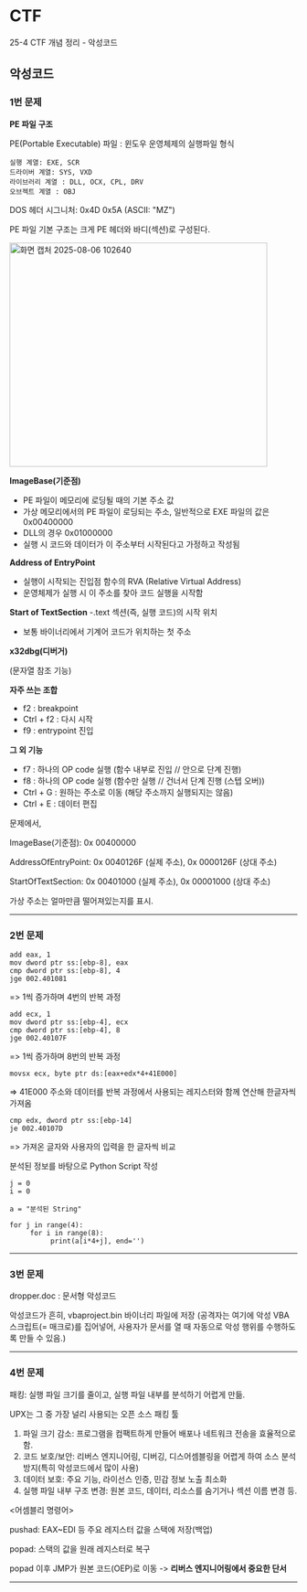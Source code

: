 # CTF

25-4 CTF 개념 정리 - 악성코드

## 악성코드

### 1번 문제

**PE 파일 구조**

PE(Portable Executable) 파일 : 윈도우 운영체제의 실행파일 형식

```
실행 계열: EXE, SCR
드라이버 계열: SYS, VXD
라이브러리 계열 : DLL, OCX, CPL, DRV
오브젝트 계열 : OBJ
```

DOS 헤더 시그니처: 0x4D 0x5A (ASCII: "MZ")

PE 파일 기본 구조는 크게 PE 헤더와 바디(섹션)로 구성된다.

<img width="451" height="392" alt="화면 캡처 2025-08-06 102640" src="https://github.com/user-attachments/assets/4e5b60b1-7ffd-4f87-86e7-c6f196972274" />

**ImageBase(기준점)**
- PE 파일이 메모리에 로딩될 때의 기본 주소 값
- 가상 메모리에서의 PE 파일이 로딩되는 주소, 일반적으로 EXE 파일의 값은 0x00400000
- DLL의 경우 0x01000000
- 실행 시 코드와 데이터가 이 주소부터 시작된다고 가정하고 작성됨

**Address of EntryPoint**
- 실행이 시작되는 진입점 함수의 RVA (Relative Virtual Address)
- 운영체제가 실행 시 이 주소를 찾아 코드 실행을 시작함

**Start of TextSection**
-.text 섹션(즉, 실행 코드)의 시작 위치
- 보통 바이너리에서 기계어 코드가 위치하는 첫 주소

**x32dbg(디버거)**

(문자열 참조 기능)

**자주 쓰는 조합**
- f2 : breakpoint
- Ctrl + f2 : 다시 시작
- f9 : entrypoint 진입

**그 외 기능**
- f7 : 하나의 OP code 실행 (함수 내부로 진입 // 안으로 단계 진행)
- f8 : 하나의 OP code 실행 (함수만 실행 // 건너서 단계 진행 (스텝 오버))
- Ctrl + G : 원하는 주소로 이동 (해당 주소까지 실행되지는 않음)
- Ctrl + E : 데이터 편집

문제에서, 

ImageBase(기준점): 0x 00400000

AddressOfEntryPoint: 0x 0040126F (실제 주소), 0x 0000126F (상대 주소)

StartOfTextSection:  0x 00401000 (실제 주소), 0x 00001000 (상대 주소)

가상 주소는 얼마만큼 떨어져있는지를 표시.

***

### 2번 문제

```
add eax, 1
mov dword ptr ss:[ebp-8], eax
cmp dword ptr ss:[ebp-8], 4
jge 002.401081
```
=> 1씩 증가하며 4번의 반복 과정

```
add ecx, 1
mov dword ptr ss:[ebp-4], ecx
cmp dword ptr ss:[ebp-4], 8
jge 002.40107F
```
=> 1씩 증가하며 8번의 반복 과정

```
movsx ecx, byte ptr ds:[eax+edx*4+41E000]
```
=> 41E000 주소와 데이터를 반복 과정에서 사용되는 레지스터와 함께 연산해 한글자씩 가져옴

```
cmp edx, dword ptr ss:[ebp-14]
je 002.40107D
```
=> 가져온 글자와 사용자의 입력을 한 글자씩 비교

분석된 정보를 바탕으로 Python Script 작성
```
j = 0
i = 0

a = "분석된 String"

for j in range(4):
     for i in range(8):
          print(a[i*4+j], end='')
```

***

### 3번 문제

dropper.doc : 문서형 악성코드

악성코드가 흔히, vbaproject.bin 바이너리 파일에 저장 (공격자는 여기에 악성 VBA 스크립트(= 매크로)를 집어넣어, 사용자가 문서를 열 때 자동으로 악성 행위를 수행하도록 만들 수 있음.)

***

### 4번 문제

패킹: 실행 파일 크기를 줄이고, 실행 파일 내부를 분석하기 어렵게 만듦.

UPX는 그 중 가장 널리 사용되는 오픈 소스 패킹 툴

1. 파일 크기 감소: 프로그램을 컴팩트하게 만들어 배포나 네트워크 전송을 효율적으로 함.
2. 코드 보호/보안: 리버스 엔지니어링, 디버깅, 디스어셈블링을 어렵게 하여 소스 분석 방지(특히 악성코드에서 많이 사용)
3. 데이터 보호: 주요 기능, 라이선스 인증, 민감 정보 노출 최소화
4. 실행 파일 내부 구조 변경: 원본 코드, 데이터, 리소스를 숨기거나 섹션 이름 변경 등.

<어셈블리 명령어>

pushad: EAX~EDI 등 주요 레지스터 값을 스택에 저장(백업)

popad: 스택의 값을 원래 레지스터로 복구

popad 이후 JMP가 원본 코드(OEP)로 이동 -> **리버스 엔지니어링에서 중요한 단서**

***
